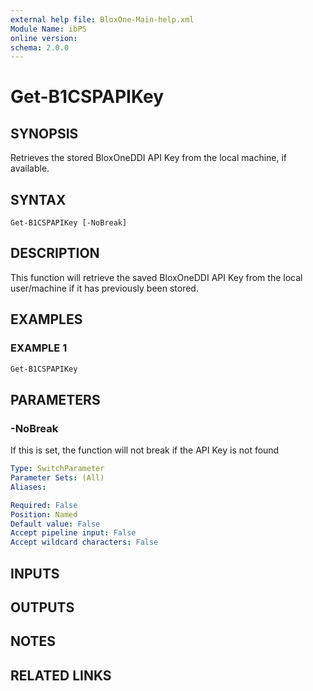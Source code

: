 ```yaml
---
external help file: BloxOne-Main-help.xml
Module Name: ibPS
online version:
schema: 2.0.0
---
```


# Get-B1CSPAPIKey

## SYNOPSIS
Retrieves the stored BloxOneDDI API Key from the local machine, if available.

## SYNTAX

```
Get-B1CSPAPIKey [-NoBreak]
```

## DESCRIPTION
This function will retrieve the saved BloxOneDDI API Key from the local user/machine if it has previously been stored.

## EXAMPLES

### EXAMPLE 1
```powershell
Get-B1CSPAPIKey
```

## PARAMETERS

### -NoBreak
If this is set, the function will not break if the API Key is not found

```yaml
Type: SwitchParameter
Parameter Sets: (All)
Aliases:

Required: False
Position: Named
Default value: False
Accept pipeline input: False
Accept wildcard characters: False
```

## INPUTS

## OUTPUTS

## NOTES

## RELATED LINKS
